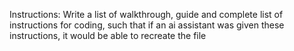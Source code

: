 Instructions:
Write a list of walkthrough, guide and complete list of instructions for coding, such that if an ai assistant was given these instructions, it would be able to recreate the file
